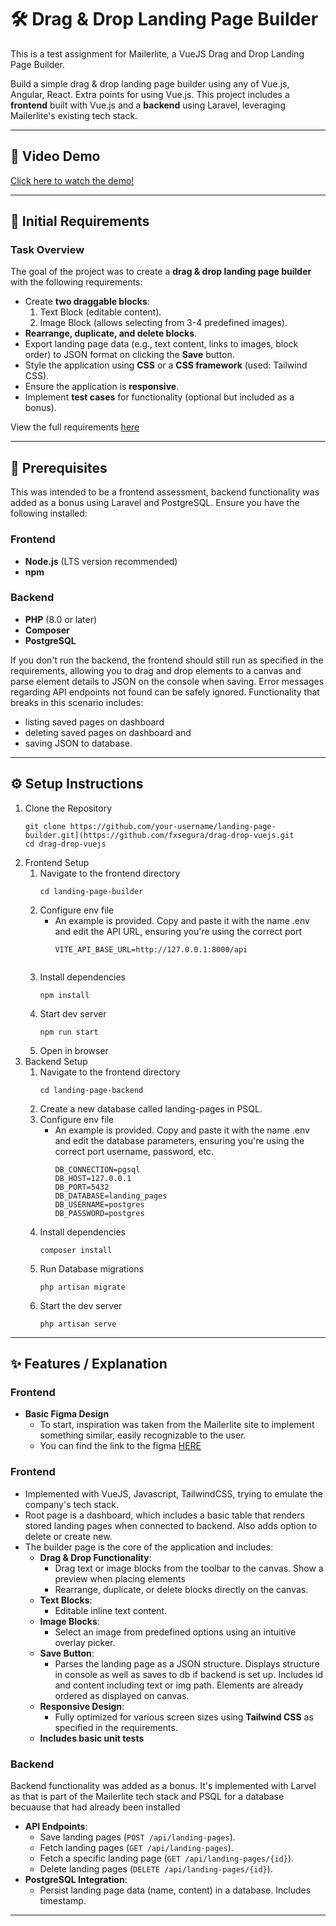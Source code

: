 🛠️ Drag & Drop Landing Page Builder
====================================

This is a test assignment for Mailerlite, a VueJS Drag and Drop Landing Page Builder.

Build a simple drag & drop landing page builder using any of Vue.js, Angular, React. Extra points for using Vue.js. This project includes a **frontend** built with Vue.js and a **backend** using Laravel, leveraging Mailerlite's existing tech stack.

* * * * *

🎥 Video Demo
-------------

[Click here to watch the demo!](https://drive.google.com/file/d/1PWCxw7oSDbciZrmykDEw7kfnQy_tqHMC/view?usp=sharing)

* * * * *

🚀 Initial Requirements
------------------------------

### **Task Overview**

The goal of the project was to create a **drag & drop landing page builder** with the following requirements:

-   Create **two draggable blocks**:
    1.  Text Block (editable content).
    2.  Image Block (allows selecting from 3-4 predefined images).
-   **Rearrange, duplicate, and delete blocks**.
-   Export landing page data (e.g., text content, links to images, block order) to JSON format on clicking the **Save** button.
-   Style the application using **CSS** or a **CSS framework** (used: Tailwind CSS).
-   Ensure the application is **responsive**.
-   Implement **test cases** for functionality (optional but included as a bonus).

View the full requirements [here](https://docs.google.com/document/d/17hm1U0C__-QTJ1lXqs0SfI8r6_YoPdeRJsqHTI-22oM/edit?tab=t.0)

* * * * *

🧰 Prerequisites
----------------
This was intended to be a frontend assessment, backend functionality was added as a bonus using Laravel and PostgreSQL.
Ensure you have the following installed:

### **Frontend**

-   **Node.js** (LTS version recommended)
-   **npm**

### **Backend**

-   **PHP** (8.0 or later)
-   **Composer**
-   **PostgreSQL**

If you don't run the backend, the frontend should still run as specified in the requirements, allowing you to drag and drop elements to a canvas and parse element details to JSON on the console when saving. Error messages regarding API endpoints not found can be safely ignored. Functionality that breaks in this scenario includes: 
- listing saved pages on dashboard
- deleting saved pages on dashboard and
- saving JSON to database.

* * * * *

⚙️ Setup Instructions
----------------
1. Clone the Repository
   ```
   git clone https://github.com/your-username/landing-page-builder.git](https://github.com/fxsegura/drag-drop-vuejs.git
   cd drag-drop-vuejs
2. Frontend Setup
   1. Navigate to the frontend directory
      ```
      cd landing-page-builder
   2. Configure env file
      - An example is provided. Copy and paste it with the name .env and edit the API URL, ensuring you're using the correct port
        ```
        VITE_API_BASE_URL=http://127.0.0.1:8000/api
 
   3. Install dependencies
      ```
      npm install
   4. Start dev server
      ```
      npm run start
   5. Open in browser
3. Backend Setup
   1. Navigate to the frontend directory
      ```
      cd landing-page-backend
   2. Create a new database called landing-pages in PSQL. 
   3. Configure env file
      - An example is provided. Copy and paste it with the name .env and edit the database parameters, ensuring you're using the correct port username, password, etc.
        ```
        DB_CONNECTION=pgsql
        DB_HOST=127.0.0.1
        DB_PORT=5432
        DB_DATABASE=landing_pages
        DB_USERNAME=postgres
        DB_PASSWORD=postgres
    4. Install dependencies
        ```
        composer install
    5. Run Database migrations
        ```
        php artisan migrate
    6. Start the dev server
        ```
        php artisan serve

* * * * *

✨ Features / Explanation
------------------------
### **Frontend**

- **Basic Figma Design**
    -  To start, inspiration was taken from the Mailerlite site to implement something similar, easily recognizable to the user.
    -  You can find the link to the figma [HERE](https://www.figma.com/design/ywG9E3jZ4nvgLxx5kMMrbY/Untitled?node-id=2-38&t=WhU95VB4JTPXqj4l-1)

### **Frontend**
- Implemented with VueJS, Javascript, TailwindCSS, trying to emulate the company's tech stack.
- Root page is a dashboard, which includes a basic table that renders stored landing pages when connected to backend. Also adds option to delete or create new.
- The builder page is the core of the application and includes:  
  -   **Drag & Drop Functionality**:
      -   Drag text or image blocks from the toolbar to the canvas. Show a preview when placing elements
      -   Rearrange, duplicate, or delete blocks directly on the canvas.
  -   **Text Blocks**:
      -   Editable inline text content.
  -   **Image Blocks**:
      -   Select an image from predefined options using an intuitive overlay picker.
  -   **Save Button**:
      -   Parses the landing page as a JSON structure. Displays structure in console as well as saves to db if backend is set up. Includes id and content including text or img path. Elements are already ordered as displayed on canvas. 
  -   **Responsive Design**:
      -   Fully optimized for various screen sizes using **Tailwind CSS** as specified in the requirements.
  -   **Includes basic unit tests**

### **Backend**
Backend functionality was added as a bonus. It's implemented with Larvel as that is part of the Mailerlite tech stack and PSQL for a database becuause that had already been installed
-   **API Endpoints**:
    -   Save landing pages (`POST /api/landing-pages`).
    -   Fetch landing pages (`GET /api/landing-pages`).
    -   Fetch a specific landing page (`GET /api/landing-pages/{id}`).
    -   Delete landing pages (`DELETE /api/landing-pages/{id}`).
-   **PostgreSQL Integration**:
    -   Persist landing page data (name, content) in a database. Includes timestamp. 

* * * * *
